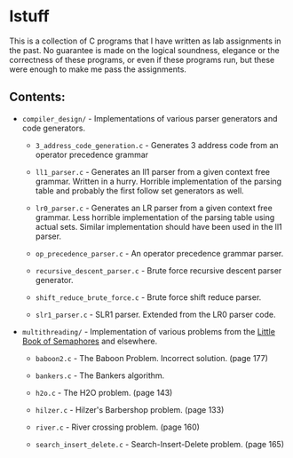 # lstuff

This is a collection of C programs that I have written as lab assignments in the
past. No guarantee is made on the logical soundness, elegance or the 
correctness of these programs, or even if these programs run, but these were
enough to make me pass the assignments.

## Contents:

* `compiler_design/` - Implementations of various parser generators and code
  generators.
  
  * `3_address_code_generation.c` - Generates 3 address code from an operator
    precedence grammar
  
  * `ll1_parser.c` - Generates an ll1 parser from a given context free grammar.
 	Written in a hurry. Horrible implementation of the parsing table and
 	probably the first follow set generators as well. 
  
  * `lr0_parser.c` - Generates an LR parser from a given context free grammar.
    Less horrible implementation of the parsing table using actual sets. Similar
    implementation should have been used in the ll1 parser.

  * `op_precedence_parser.c` - An operator precedence grammar parser.
  
  * `recursive_descent_parser.c` - Brute force recursive descent parser
    generator.
 
  * `shift_reduce_brute_force.c` - Brute force shift reduce parser.

  * `slr1_parser.c` - SLR1 parser. Extended from the LR0 parser code.

* `multithreading/` - Implementation of various problems from the
  [Little Book of Semaphores](https://greenteapress.com/wp/semaphores/) and 
  elsewhere.
  
  * `baboon2.c` - The Baboon Problem. Incorrect solution. (page 177)
  
  * `bankers.c` - The Bankers algorithm.
  
  * `h2o.c` - The H2O problem. (page 143)
  
  * `hilzer.c` - Hilzer's Barbershop problem. (page 133)
  
  * `river.c` - River crossing problem. (page 160)
  
  * `search_insert_delete.c` - Search-Insert-Delete problem. (page 165)
